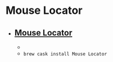 # Mouse Locator
- [Mouse Locator](https://www.2point5fish.com/index.html)
  - 
  - 
  - `brew cask install Mouse Locator`
